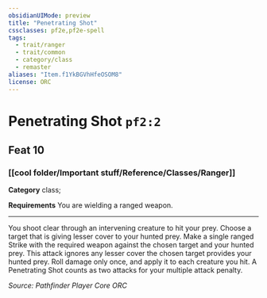 ```yaml
---
obsidianUIMode: preview
title: "Penetrating Shot"
cssclasses: pf2e,pf2e-spell
tags:
  - trait/ranger
  - trait/common
  - category/class
  - remaster
aliases: "Item.f1YkBGVhHfeOSOM8"
license: ORC
---
```

# Penetrating Shot `pf2:2`
## Feat 10
### [[cool folder/Important stuff/Reference/Classes/Ranger]]

**Category** class; 




**Requirements** You are wielding a ranged weapon.

* * *

You shoot clear through an intervening creature to hit your prey. Choose a target that is giving lesser cover to your hunted prey. Make a single ranged Strike with the required weapon against the chosen target and your hunted prey. This attack ignores any lesser cover the chosen target provides your hunted prey. Roll damage only once, and apply it to each creature you hit. A Penetrating Shot counts as two attacks for your multiple attack penalty.

*Source: Pathfinder Player Core*
*ORC*